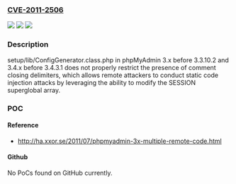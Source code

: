 ### [CVE-2011-2506](https://cve.mitre.org/cgi-bin/cvename.cgi?name=CVE-2011-2506)
![](https://img.shields.io/static/v1?label=Product&message=n%2Fa&color=blue)
![](https://img.shields.io/static/v1?label=Version&message=n%2Fa&color=blue)
![](https://img.shields.io/static/v1?label=Vulnerability&message=n%2Fa&color=brighgreen)

### Description

setup/lib/ConfigGenerator.class.php in phpMyAdmin 3.x before 3.3.10.2 and 3.4.x before 3.4.3.1 does not properly restrict the presence of comment closing delimiters, which allows remote attackers to conduct static code injection attacks by leveraging the ability to modify the SESSION superglobal array.

### POC

#### Reference
- http://ha.xxor.se/2011/07/phpmyadmin-3x-multiple-remote-code.html

#### Github
No PoCs found on GitHub currently.

